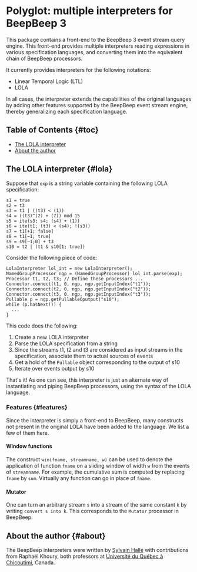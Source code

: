 Polyglot: multiple interpreters for BeepBeep 3
==============================================

This package contains a front-end to the BeepBeep 3 event stream query
engine. This front-end provides multiple interpreters reading expressions
in various specification languages, and converting them into the
equivalent chain of BeepBeep processors.

It currently provides interpreters for the following notations:

- Linear Temporal Logic (LTL)
- LOLA

In all cases, the interpreter extends the capabilities of the original
languages by adding other features supported by the BeepBeep event stream
engine, thereby generalizing each specification language.

Table of Contents                                                    {#toc}
-----------------

- [The LOLA interpreter](#lola)
- [About the author](#about)

The LOLA interpreter                                          {#lola}
--------------------

Suppose that `exp` is a string variable containing the following LOLA
specification:

    s1 = true
	s2 = t3
	s3 = t1 | ((t3) < (1))
	s4 = ((t3)^(2) + (7)) mod 15
	s5 = ite(s3; s4; (s4) + (1))
	s6 = ite(t1; (t3) < (s4); !(s3))
	s7 = t1[+1; false]
	s8 = t1[−1; true]
	s9 = s9[−1;0] + t3
	s10 = t2 | (t1 & s10[1; true])

Consider the following piece of code:

    LolaInterpreter lol_int = new LolaInterpreter();
    NamedGroupProcessor ngp = (NamedGroupProcessor) lol_int.parse(exp);
    Processor t1, t2, t3; // Define these processors ...
    Connector.connect(t1, 0, ngp, ngp.getInputIndex("t1"));
    Connector.connect(t2, 0, ngp, ngp.getInputIndex("t2"));
    Connector.connect(t3, 0, ngp, ngp.getInputIndex("t3"));
    Pullable p = ngp.getPullableOputput("s10");
    while (p.hasNext()) {
      ...
    }

This code does the following:

1. Create a new LOLA interpreter
2. Parse the LOLA specification from a string
3. Since the streams t1, t2 and t3 are considered as input
   streams in the specification, associate them to actual sources
   of events
4. Get a hold of the `Pullable` object corresponding to the
   output of s10
5. Iterate over events output by s10

That's it! As one can see, this interpreter is just an alternate way
of instantiating and piping BeepBeep processors, using the syntax of the
LOLA language.

### Features                                                     {#features}

Since the interpreter is simply a front-end to BeepBeep, many constructs
not present in the original LOLA have been added to the language. We list
a few of them here.

#### Window functions

The construct `win(fname, streamname, w)` can be used to denote the
application of function `fname` on a sliding window of width `w` from the
events of `streamname`. For example, the cumulative sum is computed by
replacing `fname` by `sum`. Virtually any function can go in place of
`fname`.

#### Mutator

One can turn an arbitrary stream `s` into a stream of the same constant
`k` by writing `convert s into k`. This corresponds to the `Mutator`
processor in BeepBeep.

About the author                                                   {#about}
----------------

The BeepBeep interpreters
were written by [Sylvain Hallé](http://leduotang.ca/sylvain) with
contributions from Raphaël Khoury, both
professors at [Université du Québec à
Chicoutimi](http://www.uqac.ca/), Canada.
